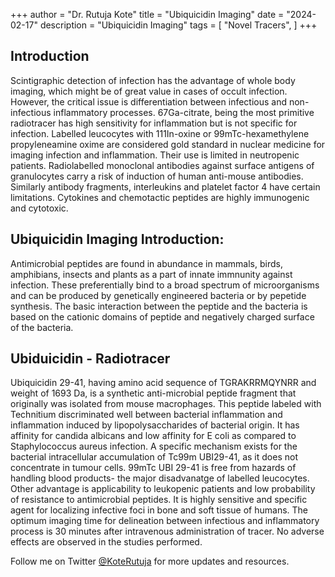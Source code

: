 +++
author = "Dr. Rutuja Kote"
title = "Ubiquicidin Imaging"
date = "2024-02-17"
description = "Ubiquicidin Imaging"
tags = [
    "Novel Tracers",
]
+++


## Introduction
Scintigraphic detection of infection has the advantage of whole body imaging, which might be of great value in cases of occult infection. 
However, the critical issue is differentiation between infectious and non-infectious inflammatory processes. 67Ga-citrate, being the most primitive radiotracer has high sensitivity for inflammation but is not specific for infection. 
Labelled leucocytes with 111In-oxine or 99mTc-hexamethylene propyleneamine oxime are considered gold standard in nuclear medicine for imaging infection and inflammation. Their use is limited in neutropenic patients. 
Radiolabelled monoclonal antibodies against surface antigens of granulocytes carry a risk of induction of human anti-mouse antibodies. 
Similarly antibody fragments, interleukins and platelet factor 4 have certain limitations. 
Cytokines and chemotactic peptides are highly immunogenic and cytotoxic. 


## Ubiquicidin Imaging Introduction:

Antimicrobial peptides are found in abundance in mammals, birds, amphibians, insects and plants as a part of innate immnunity against infection. 
These preferentially bind to a broad spectrum of microorganisms and can be produced by genetically engineered bacteria or by pepetide synthesis. 
The basic interaction between the peptide and the bacteria is based on the cationic domains of peptide and negatively charged surface of the bacteria. 


## Ubiduicidin - Radiotracer

Ubiquicidin 29-41, having amino acid sequence of TGRAKRRMQYNRR and weight of 1693 Da, is a synthetic anti-microbial peptide fragment that originally was isolated from mouse macrophages. 
This peptide labeled with Technitium discriminated well between bacterial inflammation and inflammation induced by lipopolysaccharides of bacterial origin. 
It has affinity for candida albicans and low affinity for E coli as compared to Staphylococcus aureus infection.
A specific mechanism exists for the bacterial intracellular accumulation of Tc99m UBI29-41, as it does not concentrate in tumour cells. 
99mTc UBI 29-41 is free from hazards of handling blood products- the major disadvanatge of labelled leucocytes. 
Other advantage is applicability to leukopenic patients and low probability of resistance to antimicrobial peptides. 
It is highly sensitive and specific agent for localizing infective foci in bone and soft tissue of humans. 
The optimum imaging time for delineation between infectious and inflammatory process is 30 minutes after intravenous administration of tracer.
No adverse effects are observed in the studies performed. 


Follow me on Twitter [@KoteRutuja](https://twitter.com/KoteRutuja) for more updates and resources.